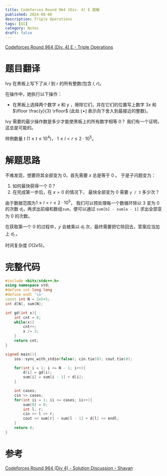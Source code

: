 ```yaml
---
title: Codeforces Round 964 (Div. 4) E 题解
published: 2024-08-08
description: Triple Operations
tags: [OI]
category: Notes
draft: false
---
```


[Codeforces Round 964 (Div. 4) E - Triple Operations](https://codeforces.com/contest/1999/problem/E)

# 题目翻译

Ivy 在黑板上写下了从 $l$ 到 $r$ 的所有整数(包含 $l$, $r$)。

在操作中，她执行以下操作：

- 在黑板上选择两个数字 $x$ 和 $y$ ，擦除它们，并在它们的位置写上数字 $3x$ 和 $\lfloor \frac{y}{3} \rfloor$ (此处 $\lfloor \bullet \rfloor$ 表示向下舍入到最接近的整数)。

Ivy 需要的最少操作数是多少才能使黑板上的所有数字相等 $0$？ 我们有一个证明，这总是可能的。

样例数量 $t$ ($1 \leq t \leq 10^4$)， $1 \leq l < r \leq 2 \cdot 10^5$。

# 解题思路

不难发现，想要将其全部变为 0，首先需要 $x$ 总是等于 $0$ 。 于是子问题变为：

1. 如何最快获得一个 $0$？
2. 在完成第一步后，在 $x = 0$ 的情况下， 最快全部变为 0 需要 `y / 3` 多少次？

由于数据范围为$1 \leq l < r \leq 2 \cdot 10^5$， 我们可以预处理每一个数循环除以 $3$ 变为 $0$ 的次数 $d_i$，再求出前缀和数组`sum`，便可以通过 `sum[b] - sum[a - 1]` 求出全部变为 0 的次数。

在获取第一个 $0$ 的过程中，$y$ 会被乘以 $d_l$ 次，最终需要把它除回去，答案应当加上 $d_l$ 。

时间复杂度 $O(2e5)$。

# 完整代码
```cpp
#include <bits/stdc++.h>
using namespace std;
#define int long long
#define endl '\n'
const int N = 2e5+5;
int d[N], sum[N];

int gd(int x){
    int cnt = 0;
    while(x){
        cnt++;
        x /= 3;
    }
    return cnt;
}

signed main(){
    ios::sync_with_stdio(false); cin.tie(0); cout.tie(0);

    for(int i = 1; i <= N - 1; i++){
        d[i] = gd(i);
        sum[i] = sum[i - 1] + d[i];
    }

    int cases;
    cin >> cases;
    for(int ii = 1; ii <= cases; ii++){
        sum[0] = 0;
        int l, r;
        cin >> l >> r;
        cout << sum[r] - sum[l - 1] + d[l] << endl;
    }
    return 0;
}
```
# 参考
[Codeforces Round 964 (Div 4) - Solution Discussion - Shayan](https://www.youtube.com/watch?v=51N63T9j7-Y&t=3125s)